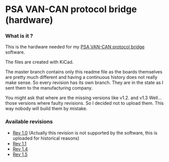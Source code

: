 # PSA VAN-CAN protocol bridge (hardware)

### What is it ?
This is the hardware needed for my [PSA VAN-CAN protocol bridge][psavancanbridge] software.

The files are created with KiCad. 

The master branch contains only this readme file as the boards themselves are pretty much different and having a continuous history does not really make sense. 
So every revision has its own branch. They are in the state as I sent them to the manufacturing company.

You might ask that where are the missing versions like v1.2. and v1.3 Well... those versions where faulty revisions. So I decided not to upload them. This way nobody will build them by mistake.

### Available revisions

- [Rev 1.0][version_10] (Actually this revision is not supported by the software, this is uploaded for historical reasons)
- [Rev 1.1][version_11]
- [Rev 1.4][version_14]
- [Rev 1.5][version_15]

[version_10]: https://github.com/morcibacsi/PSAVanCanBridgeHW/tree/v1.0
[version_11]: https://github.com/morcibacsi/PSAVanCanBridgeHW/tree/v1.1
[version_14]: https://github.com/morcibacsi/PSAVanCanBridgeHW/tree/v1.4
[version_15]: https://github.com/morcibacsi/PSAVanCanBridgeHW/tree/v1.5
[psavancanbridge]: https://github.com/morcibacsi/PSAVanCanBridge
